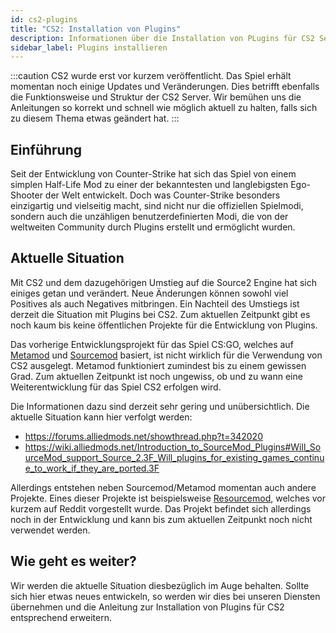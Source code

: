 ```yaml
---
id: cs2-plugins
title: "CS2: Installation von Plugins"
description: Informationen über die Installation von PLugins für CS2 Server von ZAP-Hosting - ZAP-Hosting.com Dokumentation
sidebar_label: Plugins installieren
---
```


:::caution
CS2 wurde erst vor kurzem veröffentlicht. Das Spiel erhält momentan noch einige Updates und Veränderungen. Dies betrifft ebenfalls die Funktionsweise und Struktur der CS2 Server. Wir bemühen uns die Anleitungen so korrekt und schnell wie möglich aktuell zu halten, falls sich zu diesem Thema etwas geändert hat.
:::



## Einführung 

Seit der Entwicklung von Counter-Strike hat sich das Spiel von einem simplen Half-Life Mod zu einer der bekanntesten und langlebigsten Ego-Shooter der Welt entwickelt. Doch was Counter-Strike besonders einzigartig und vielseitig macht, sind nicht nur die offiziellen Spielmodi, sondern auch die unzähligen benutzerdefinierten Modi, die von der weltweiten Community durch Plugins erstellt und ermöglicht wurden.



## Aktuelle Situation

Mit CS2 und dem dazugehörigen Umstieg auf die Source2 Engine hat sich einiges getan und verändert. Neue Änderungen können sowohl viel Positives als auch Negatives mitbringen. Ein Nachteil des Umstiegs ist derzeit die Situation mit Plugins bei CS2. Zum aktuellen Zeitpunkt gibt es noch kaum bis keine öffentlichen Projekte für die Entwicklung von Plugins. 

Das vorherige Entwicklungsprojekt für das Spiel CS:GO, welches auf [Metamod](https://www.sourcemm.net/) und [Sourcemod](https://www.sourcemod.net/) basiert, ist nicht wirklich für die Verwendung von CS2 ausgelegt. Metamod funktioniert zumindest bis zu einem gewissen Grad. Zum aktuellen Zeitpunkt ist noch ungewiss, ob und zu wann eine Weiterentwicklung für das Spiel CS2 erfolgen wird. 

Die Informationen dazu sind derzeit sehr gering und unübersichtlich. Die aktuelle Situation kann hier verfolgt werden: 

- https://forums.alliedmods.net/showthread.php?t=342020
- https://wiki.alliedmods.net/Introduction_to_SourceMod_Plugins#Will_SourceMod_support_Source_2.3F_Will_plugins_for_existing_games_continue_to_work_if_they_are_ported.3F



Allerdings entstehen neben Sourcemod/Metamod momentan auch andere Projekte. Eines dieser Projekte ist beispielsweise [Resourcemod](https://resourcemod.net/about), welches vor kurzem auf Reddit vorgestellt wurde. Das Projekt befindet sich allerdings noch in der Entwicklung und kann bis zum aktuellen Zeitpunkt noch nicht verwendet werden. 



## Wie geht es weiter?

Wir werden die aktuelle Situation diesbezüglich im Auge behalten. Sollte sich hier etwas neues entwickeln, so werden wir dies bei unseren Diensten übernehmen und die Anleitung zur Installation von Plugins für CS2 entsprechend erweitern. 



